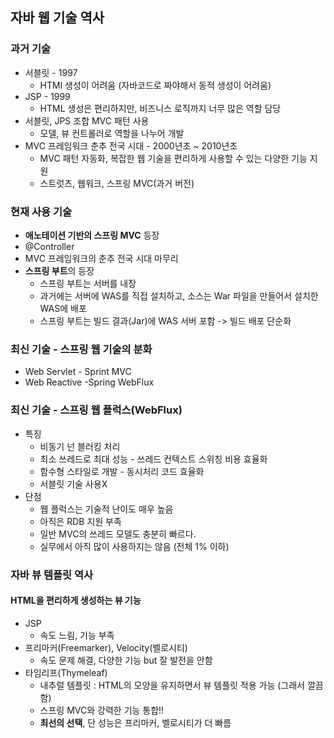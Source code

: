 ## 자바 웹 기술 역사
### 과거 기술
* 서블릿 - 1997
  * HTMl 생성이 어려움 (자바코드로 짜야해서 동적 생성이 어려움)
* JSP - 1999
  * HTML 생성은 편리하지만, 비즈니스 로직까지 너무 많은 역할 담당
* 서블릿, JPS 조합 MVC 패턴 사용
  * 모델, 뷰 컨트롤러로 역할을 나누어 개발
* MVC 프레임워크 춘추 전국 시대 - 2000년초 ~ 2010년초
  * MVC 패턴 자동화, 복잡한 웹 기술을 편리하게 사용할 수 있는 다양한 기능 지원
  * 스트럿츠, 웹워크, 스프링 MVC(과거 버전)

### 현재 사용 기술
* **애노테이션 기반의 스프링 MVC** 등장
* @Controller
* MVC 프레임워크의 춘추 전국 시대 마무리
* **스프링 부트**의 등장
  * 스프링 부트는 서버를 내장
  * 과거에는 서버에 WAS를 직접 설치하고, 소스는 War 파일을 만들어서 설치한 WAS에 배포
  * 스프링 부트는 빌드 결과(Jar)에 WAS 서버 포함 -> 빌드 배포 단순화

### 최신 기술 - 스프링 웹 기술의 분화
* Web Servlet - Sprint MVC
* Web Reactive -Spring WebFlux

### 최신 기술 - 스프링 웹 플럭스(WebFlux)
* 특징
  * 비동기 넌 블러킹 처리
  * 최소 쓰레드로 최대 성능 - 쓰레드 컨텍스트 스위칭 비용 효율화
  * 함수형 스타일로 개발 - 동시처리 코드 효율화
  * 서블릿 기술 사용X
* 단점
  * 웹 플럭스는 기술적 난이도 매우 높음
  * 아직은 RDB 지원 부족
  * 일반 MVC의 쓰레드 모델도 충분히 빠르다.
  * 실무에서 아직 많이 사용하지는 않음 (전체 1% 이하)

### 자바 뷰 템플릿 역사
#### HTML을 편리하게 생성하는 뷰 기능
* JSP 
  * 속도 느림, 기능 부족
* 프리마커(Freemarker), Velocity(벨로시티)
  * 속도 문제 해결, 다양한 기능 but 잘 발전을 안함
* 타임리프(Thymeleaf)
  * 내추럴 템플릿 : HTML의 모양을 유지하면서 뷰 템플릿 적용 가능 (그래서 깔끔함)
  * 스프링 MVC와 강력한 기능 통합!!
  * **최선의 선택**, 단 성능은 프리마커, 벨로시티가 더 빠름
